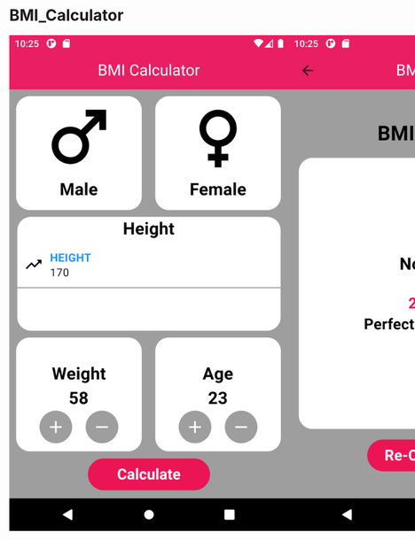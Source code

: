 # BMI_Calculator
<!DOCTYPE html>
<html lang="en">
<head>
<meta charset="UTF-8">
<meta name="viewport" content="width=device-width, initial-scale=1.0">
<title>Two Images Side by Side</title>
<style>
    .container {
        display: flex;
    }

    .image {
        width: 400px; /* Adjust the width as needed */
        height: auto; /* Maintain aspect ratio */
        margin-right: 20px; /* Adjust spacing between images */
    }
</style>
</head>
<body>

<div class="container">
    <img class="image" src="images/BMI1stPage.png" alt="First Page">
    <img class="image" src="images/BMI2ndPage.png" alt="Second Page">
</div>

</body>
</html>

